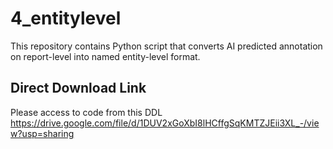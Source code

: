 # 4_entitylevel

This repository contains Python script that converts AI predicted annotation on report-level into named entity-level format.

## Direct Download Link
Please access to code from this DDL
https://drive.google.com/file/d/1DUV2xGoXbI8lHCffgSqKMTZJEii3XL_-/view?usp=sharing

